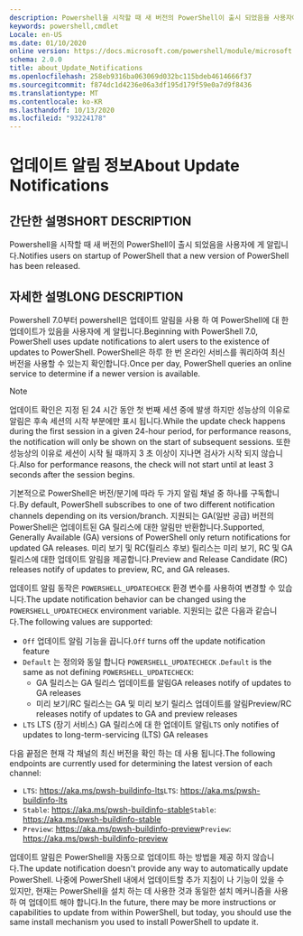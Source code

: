 ```yaml
---
description: Powershell을 시작할 때 새 버전의 PowerShell이 출시 되었음을 사용자에 게 알립니다.
keywords: powershell,cmdlet
Locale: en-US
ms.date: 01/10/2020
online version: https://docs.microsoft.com/powershell/module/microsoft.powershell.core/about/about_update_notifications?view=powershell-7.1&WT.mc_id=ps-gethelp
schema: 2.0.0
title: about_Update_Notifications
ms.openlocfilehash: 258eb9316ba063069d032bc115bdeb4614666f37
ms.sourcegitcommit: f874dc1d4236e06a3df195d179f59e0a7d9f8436
ms.translationtype: MT
ms.contentlocale: ko-KR
ms.lasthandoff: 10/13/2020
ms.locfileid: "93224178"
---
```

# <a name="about-update-notifications"></a><span data-ttu-id="8680c-104">업데이트 알림 정보</span><span class="sxs-lookup"><span data-stu-id="8680c-104">About Update Notifications</span></span>

## <a name="short-description"></a><span data-ttu-id="8680c-105">간단한 설명</span><span class="sxs-lookup"><span data-stu-id="8680c-105">SHORT DESCRIPTION</span></span>

<span data-ttu-id="8680c-106">Powershell을 시작할 때 새 버전의 PowerShell이 출시 되었음을 사용자에 게 알립니다.</span><span class="sxs-lookup"><span data-stu-id="8680c-106">Notifies users on startup of PowerShell that a new version of PowerShell has been released.</span></span>

## <a name="long-description"></a><span data-ttu-id="8680c-107">자세한 설명</span><span class="sxs-lookup"><span data-stu-id="8680c-107">LONG DESCRIPTION</span></span>

<span data-ttu-id="8680c-108">Powershell 7.0부터 powershell은 업데이트 알림을 사용 하 여 PowerShell에 대 한 업데이트가 있음을 사용자에 게 알립니다.</span><span class="sxs-lookup"><span data-stu-id="8680c-108">Beginning with PowerShell 7.0, PowerShell uses update notifications to alert users to the existence of updates to PowerShell.</span></span> <span data-ttu-id="8680c-109">PowerShell은 하루 한 번 온라인 서비스를 쿼리하여 최신 버전을 사용할 수 있는지 확인합니다.</span><span class="sxs-lookup"><span data-stu-id="8680c-109">Once per day, PowerShell queries an online service to determine if a newer version is available.</span></span>

> [!NOTE]
> <span data-ttu-id="8680c-110">업데이트 확인은 지정 된 24 시간 동안 첫 번째 세션 중에 발생 하지만 성능상의 이유로 알림은 후속 세션의 시작 부분에만 표시 됩니다.</span><span class="sxs-lookup"><span data-stu-id="8680c-110">While the update check happens during the first session in a given 24-hour period, for performance reasons, the notification will only be shown on the start of subsequent sessions.</span></span> <span data-ttu-id="8680c-111">또한 성능상의 이유로 세션이 시작 될 때까지 3 초 이상이 지나면 검사가 시작 되지 않습니다.</span><span class="sxs-lookup"><span data-stu-id="8680c-111">Also for performance reasons, the check will not start until at least 3 seconds after the session begins.</span></span>

<span data-ttu-id="8680c-112">기본적으로 PowerShell은 버전/분기에 따라 두 가지 알림 채널 중 하나를 구독합니다.</span><span class="sxs-lookup"><span data-stu-id="8680c-112">By default, PowerShell subscribes to one of two different notification channels depending on its version/branch.</span></span> <span data-ttu-id="8680c-113">지원되는 GA(일반 공급) 버전의 PowerShell은 업데이트된 GA 릴리스에 대한 알림만 반환합니다.</span><span class="sxs-lookup"><span data-stu-id="8680c-113">Supported, Generally Available (GA) versions of PowerShell only return notifications for updated GA releases.</span></span> <span data-ttu-id="8680c-114">미리 보기 및 RC(릴리스 후보) 릴리스는 미리 보기, RC 및 GA 릴리스에 대한 업데이트 알림을 제공합니다.</span><span class="sxs-lookup"><span data-stu-id="8680c-114">Preview and Release Candidate (RC) releases notify of updates to preview, RC, and GA releases.</span></span>

<span data-ttu-id="8680c-115">업데이트 알림 동작은 `POWERSHELL_UPDATECHECK` 환경 변수를 사용하여 변경할 수 있습니다.</span><span class="sxs-lookup"><span data-stu-id="8680c-115">The update notification behavior can be changed using the `POWERSHELL_UPDATECHECK` environment variable.</span></span> <span data-ttu-id="8680c-116">지원되는 값은 다음과 같습니다.</span><span class="sxs-lookup"><span data-stu-id="8680c-116">The following values are supported:</span></span>

- <span data-ttu-id="8680c-117">`Off` 업데이트 알림 기능을 끕니다.</span><span class="sxs-lookup"><span data-stu-id="8680c-117">`Off` turns off the update notification feature</span></span>
- <span data-ttu-id="8680c-118">`Default` 는 정의와 동일 합니다 `POWERSHELL_UPDATECHECK` .</span><span class="sxs-lookup"><span data-stu-id="8680c-118">`Default` is the same as not defining `POWERSHELL_UPDATECHECK`:</span></span>
  - <span data-ttu-id="8680c-119">GA 릴리스는 GA 릴리스 업데이트를 알림</span><span class="sxs-lookup"><span data-stu-id="8680c-119">GA releases notify of updates to GA releases</span></span>
  - <span data-ttu-id="8680c-120">미리 보기/RC 릴리스는 GA 및 미리 보기 릴리스 업데이트를 알림</span><span class="sxs-lookup"><span data-stu-id="8680c-120">Preview/RC releases notify of updates to GA and preview releases</span></span>
- <span data-ttu-id="8680c-121">`LTS` LTS (장기 서비스) GA 릴리스에 대 한 업데이트 알림</span><span class="sxs-lookup"><span data-stu-id="8680c-121">`LTS` only notifies of updates to long-term-servicing (LTS) GA releases</span></span>

<span data-ttu-id="8680c-122">다음 끝점은 현재 각 채널의 최신 버전을 확인 하는 데 사용 됩니다.</span><span class="sxs-lookup"><span data-stu-id="8680c-122">The following endpoints are currently used for determining the latest version of each channel:</span></span>

- <span data-ttu-id="8680c-123">`LTS`: https://aka.ms/pwsh-buildinfo-lts</span><span class="sxs-lookup"><span data-stu-id="8680c-123">`LTS`: https://aka.ms/pwsh-buildinfo-lts</span></span>
- <span data-ttu-id="8680c-124">`Stable`: https://aka.ms/pwsh-buildinfo-stable</span><span class="sxs-lookup"><span data-stu-id="8680c-124">`Stable`: https://aka.ms/pwsh-buildinfo-stable</span></span>
- <span data-ttu-id="8680c-125">`Preview`: https://aka.ms/pwsh-buildinfo-preview</span><span class="sxs-lookup"><span data-stu-id="8680c-125">`Preview`: https://aka.ms/pwsh-buildinfo-preview</span></span>

<span data-ttu-id="8680c-126">업데이트 알림은 PowerShell을 자동으로 업데이트 하는 방법을 제공 하지 않습니다.</span><span class="sxs-lookup"><span data-stu-id="8680c-126">The update notification doesn't provide any way to automatically update PowerShell.</span></span> <span data-ttu-id="8680c-127">나중에 PowerShell 내에서 업데이트할 추가 지침이 나 기능이 있을 수 있지만, 현재는 PowerShell을 설치 하는 데 사용한 것과 동일한 설치 메커니즘을 사용 하 여 업데이트 해야 합니다.</span><span class="sxs-lookup"><span data-stu-id="8680c-127">In the future, there may be more instructions or capabilities to update from within PowerShell, but today, you should use the same install mechanism you used to install PowerShell to update it.</span></span>

